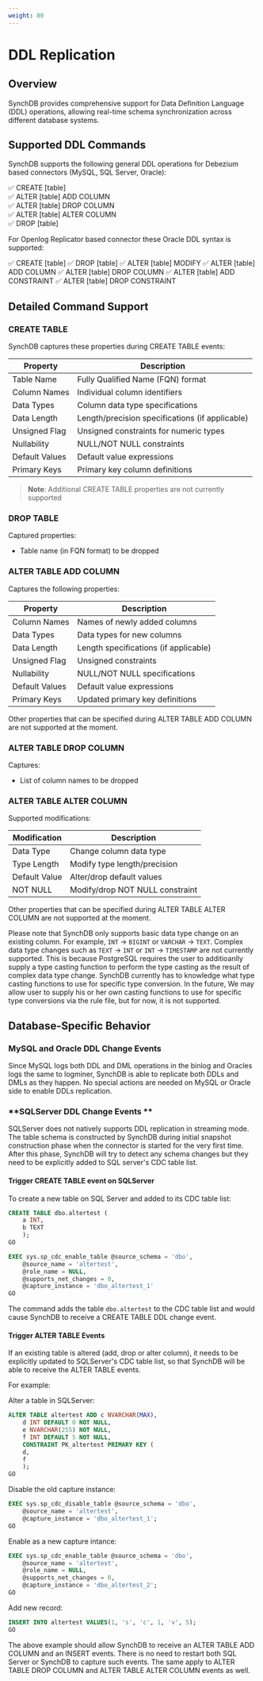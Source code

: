 ```yaml
---
weight: 80
---
```

# DDL Replication

## **Overview**

SynchDB provides comprehensive support for Data Definition Language (DDL) operations, allowing real-time schema synchronization across different database systems.

## **Supported DDL Commands**

SynchDB supports the following general DDL operations for Debezium based connectors (MySQL, SQL Server, Oracle):

✅ CREATE [table]  
✅ ALTER [table] ADD COLUMN  
✅ ALTER [table] DROP COLUMN  
✅ ALTER [table] ALTER COLUMN  
✅ DROP [table]

For Openlog Replicator based connector these Oracle DDL syntax is supported: 

✅ CREATE [table]
✅ DROP [table]
✅ ALTER [table] MODIFY
✅ ALTER [table] ADD COLUMN
✅ ALTER [table] DROP COLUMN
✅ ALTER [table] ADD CONSTRAINT
✅ ALTER [table] DROP CONSTRAINT

## **Detailed Command Support**

### **CREATE TABLE**

SynchDB captures these properties during CREATE TABLE events:

| Property | Description |
|----------|-------------|
| Table Name | Fully Qualified Name (FQN) format |
| Column Names | Individual column identifiers |
| Data Types | Column data type specifications |
| Data Length | Length/precision specifications (if applicable) |
| Unsigned Flag | Unsigned constraints for numeric types |
| Nullability | NULL/NOT NULL constraints |
| Default Values | Default value expressions |
| Primary Keys | Primary key column definitions |

> **Note**: Additional CREATE TABLE properties are not currently supported

### **DROP TABLE**

Captured properties:
- Table name (in FQN format) to be dropped

### **ALTER TABLE ADD COLUMN**

Captures the following properties:

| Property | Description |
|----------|-------------|
| Column Names | Names of newly added columns |
| Data Types | Data types for new columns |
| Data Length | Length specifications (if applicable) |
| Unsigned Flag | Unsigned constraints |
| Nullability | NULL/NOT NULL specifications |
| Default Values | Default value expressions |
| Primary Keys | Updated primary key definitions |

Other properties that can be specified during ALTER TABLE ADD COLUMN  are not supported at the moment.

### **ALTER TABLE DROP COLUMN**

Captures:
- List of column names to be dropped

### **ALTER TABLE ALTER COLUMN**

Supported modifications:

| Modification | Description |
|--------------|-------------|
| Data Type | Change column data type |
| Type Length | Modify type length/precision |
| Default Value | Alter/drop default values |
| NOT NULL | Modify/drop NOT NULL constraint |

Other properties that can be specified during ALTER TABLE ALTER COLUMN  are not supported at the moment.

Please note that SynchDB only supports basic data type change on an existing column. For example, `INT` → `BIGINT` or `VARCHAR` → `TEXT`. Complex data type changes such as  `TEXT` → `INT` or `INT` → `TIMESTAMP` are not currently supported. This is because PostgreSQL requires the user to additioanlly supply a type casting function to perform the type casting as the result of complex data type change. SynchDB currently has to knowledge what type casting functions to use for specific type conversion. In the future, We may allow user to supply his or her own casting functions to use for specific type conversions via the rule file, but for now, it is not supported.

## **Database-Specific Behavior**

### **MySQL and Oracle DDL Change Events**

Since MySQL logs both DDL and DML operations in the binlog and Oracles logs the same to logminer, SynchDB is able to replicate both DDLs and DMLs as they happen. No special actions are needed on MySQL or Oracle side to enable DDLs replication.

### **SQLServer DDL Change Events **

SQLServer does not natively supports DDL replication in streaming mode. The table schema is constructed by SynchDB during initial snapshot construction phase when the connector is started for the very first time. After this phase, SynchDB will try to detect any schema changes but they need to be explicitly added to SQL server's CDC table list.

#### **Trigger CREATE TABLE event on SQLServer**

To create a new table on SQL Server and added to its CDC table list:
```sql
CREATE TABLE dbo.altertest (
	a INT,
	b TEXT
	);
GO

EXEC sys.sp_cdc_enable_table @source_schema = 'dbo',
	@source_name = 'altertest',
	@role_name = NULL,
	@supports_net_changes = 0,
	@capture_instance = 'dbo_altertest_1'
GO
```

The command adds the table `dbo.altertest` to the CDC table list and would cause SynchDB to receive a CREATE TABLE DDL change event.

#### **Trigger ALTER TABLE Events**

If an existing table is altered (add, drop or alter column), it needs to be explicitly updated to SQLServer's CDC table list, so that SynchDB will be able to receive the ALTER TABLE events.

For example:

Alter a table in SQLServer:
```sql
ALTER TABLE altertest ADD c NVARCHAR(MAX),
	d INT DEFAULT 0 NOT NULL,
	e NVARCHAR(255) NOT NULL,
	f INT DEFAULT 5 NOT NULL,
	CONSTRAINT PK_altertest PRIMARY KEY (
	d,
	f
	);
GO
```

Disable the old capture instance:
```sql
EXEC sys.sp_cdc_disable_table @source_schema = 'dbo',
	@source_name = 'altertest',
	@capture_instance = 'dbo_altertest_1';
GO
```

Enable as a new capture intance:
```sql
EXEC sys.sp_cdc_enable_table @source_schema = 'dbo',
	@source_name = 'altertest',
	@role_name = NULL,
	@supports_net_changes = 0,
	@capture_instance = 'dbo_altertest_2';
GO
```

Add new record:
```sql
INSERT INTO altertest VALUES(1, 's', 'c', 1, 'v', 5);
GO
```

The above example should allow SynchDB to receive an ALTER TABLE ADD COLUMN and an INSERT events. There is no need to restart both SQL Server or SynchDB to capture such events. The same apply to ALTER TABLE DROP COLUMN and ALTER TABLE ALTER COLUMN events as well.



